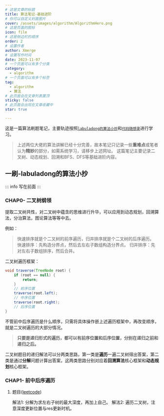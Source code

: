 ```yaml
---
# 这是文章的标题
title: 算法笔记-基础进阶
# 你可以自定义封面图片
cover: /assets/images/algorithm/AlgorithmHero.png
# 这是页面的图标
icon: file
# 这是侧边栏的顺序
order: 2
# 设置作者
author: Xmerge
# 设置写作时间
date: 2023-11-07
# 一个页面可以有多个分类
category:
  - algorithm
# 一个页面可以有多个标签
tag:
  - algorithm
  - 算法
# 此页面会在文章列表置顶
sticky: false
# 此页面会出现在文章收藏中
star: true

---
```


这是一篇算法刷题笔记，主要轨迹按照[`labuladong的算法小抄`](https://labuladong.github.io/algo/)和[`代码随想录`](https://programmercarl.com/)进行学习。
> 上述两位大佬的算法讲解已经十分完善，故本笔记只记录一些**重难点**或笔者认为**精妙**的部分，如需系统学习，请移步上述网址。
这篇笔记主要记录二叉树、动态规划、回溯和BFS、DFS等基础进阶内容。

<!-- more -->

## 一刷-labuladong的算法小抄

::: info 写在前面
:::

### CHAP0- 二叉树纲领

提取二叉树共性，对二叉树中蕴含的思维进行升华，可以应用到动态规划，回溯算法，分治算法，图论算法等等中去。

例如：
> 快速排序就是个二叉树的前序遍历，归并排序就是个二叉树的后序遍历。
快速排序：先构造分界点，然后去左右子数组构造分界点。
归并排序：先对左右子数组排序，然后合并。

二叉树遍历框架：

```java
void traverse(TreeNode root) {
    if (root == null) {
        return;
    }
    // 前序位置
    traverse(root.left);
    // 中序位置
    traverse(root.right);
    // 后序位置
}
```

不管前中后序遍历是什么顺序，只需将具体操作嵌上述遍历框架中，再改变顺序，就是二叉树遍历的大部分情况。

> **只要是递归形式的遍历，都可以有前序位置和后序位置，分别在递归之前和递归之后。**

二叉树题目的递归解法可以分两类思路，第一类是**遍历**一遍二叉树得出答案，第二类是通过**分解**问题计算出答案，这两类思路分别对应着**回溯算法**核心框架和**动态规划**核心框架。

### CHAP1- 前中后序遍历

1. 题目([leetcode](https://leetcode.cn/problems/maximum-depth-of-binary-tree/))

    解法1: 分解为求左右子树的最大深度，再加上自己。
    解法2: 遍历二叉树，注意深度更新位置与res更新时机。
